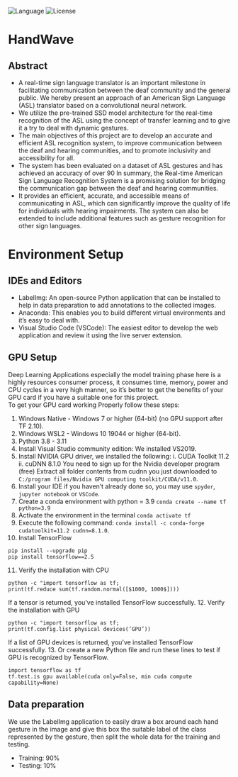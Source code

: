 ![Language](https://img.shields.io/badge/Language-Python%20-blue.svg)
![License](https://img.shields.io/badge/license-Apache_2.0-orange.svg)

# HandWave
## Abstract
- A real-time sign language translator is an important milestone in facilitating communication between the deaf community and the general public. We hereby present an approach of an American Sign Language (ASL) translator based on a convolutional neural network. <br />
- We utilize the pre-trained SSD model architecture for the real-time recognition of the ASL using the concept of transfer learning and to give
it a try to deal with dynamic gestures. <br />
- The main objectives of this project are to develop an accurate and efficient ASL recognition system, to improve communication between the deaf and hearing communities, and to promote inclusivity and accessibility for all. <br />
- The system has been evaluated on a dataset of ASL gestures and has achieved an accuracy of over 90 In summary, the Real-time American Sign Language Recognition System is a promising solution for bridging the communication gap between the deaf and hearing communities. <br />
- It provides an efficient, accurate, and accessible means of communicating in ASL, which can significantly improve the quality of life for individuals with hearing impairments. The system can also be extended to include additional features such as gesture recognition for other sign languages.

# Environment Setup

## IDEs and Editors
- LabelImg: An open-source Python application that can be installed to help in data preparation to add annotations to the collected images.
- Anaconda: This enables you to build different virtual environments and it’s easy to deal with.
- Visual Studio Code (VSCode): The easiest editor to develop the web application and review it using the live server extension.

## GPU Setup
Deep Learning Applications especially the model training phase here is a highly resources consumer process, it consumes time, memory,
power and CPU cycles in a very high manner, so it’s better to get the benefits of your GPU card if you have a suitable one for this project.<br />
To get your GPU card working Properly follow these steps:
1. Windows Native - Windows 7 or higher (64-bit) (no GPU support after TF 2.10).
2. Windows WSL2 - Windows 10 19044 or higher (64-bit).
3. Python 3.8 - 3.11
4. Install Visual Studio community edition: We installed VS2019.
5. Install NVIDIA GPU driver, we installed the following:
   i. CUDA Toolkit 11.2
   ii. cuDNN 8.1.0
You need to sign up for the Nvidia developer program (free)
Extract all folder contents from cudnn you just downloaded to `C:/program files/Nvidia GPU computing toolkit/CUDA/v11.0`.
6. Install your IDE if you haven’t already done so, you may use `spyder`, `jupyter notebook` or `VSCode`.
7. Create a conda environment with python = 3.9 `conda create --name tf python=3.9`
8. Activate the environment in the terminal `conda activate tf`
9. Execute the following command:
`conda install -c conda-forge cudatoolkit=11.2 cudnn=8.1.0`.
10. Install TensorFlow
```
pip install --upgrade pip
pip install tensorflow==2.5
```
11. Verify the installation with CPU
```
python -c "import tensorflow as tf;
print(tf.reduce sum(tf.random.normal([$1000, 1000$])))
```
If a tensor is returned, you’ve installed TensorFlow successfully.
12. Verify the installation with GPU
```
python -c "import tensorflow as tf;
print(tf.config.list physical devices(’GPU’))
```
If a list of GPU devices is returned, you’ve installed TensorFlow
successfully.
13. Or create a new Python file and run these lines to test if GPU
is recognized by TensorFlow.
```
import tensorflow as tf
tf.test.is gpu available(cuda only=False, min cuda compute capability=None)
```

## Data preparation
We use the LabelImg application to easily draw a box around each hand gesture in the image and give this box the suitable label of the class represented by the gesture, then split the whole data for the training and testing.<br />
- Training: 90%
- Testing: 10%
